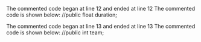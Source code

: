 The commented code began at line 12 and ended at line 12
The commented code is shown below:
	//public float duration;


The commented code began at line 13 and ended at line 13
The commented code is shown below:
	//public int team;


